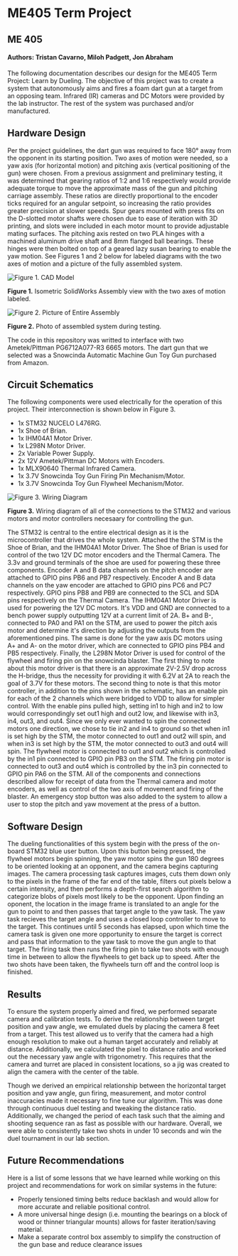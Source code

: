 # ME405 Term Project 
## ME 405 
#### **Authors: Tristan Cavarno, Miloh Padgett, Jon Abraham**

The following documentation describes our design for the ME405 Term Project: Learn by Dueling. The objective of this project was to create 
a system that autonomously aims and fires a foam dart gun at a target from an opposing team. Infrared (IR) cameras and DC Motors were provided 
by the lab instructor. The rest of the system was purchased and/or manufactured.


## Hardware Design
Per the project guidelines, the dart gun was required to face 180&deg; away from the opponent in its starting position. Two axes of motion were needed,
so a yaw axis (for horizontal motion) and pitching axis (vertical positioning of the gun) were chosen. From a previous assignment and preliminary
testing, it was determined that gearing ratios of 1:2 and 1:6 respectively would provide adequate torque to move the approximate mass of the gun and 
pitching carriage assembly. These ratios are directly proportional to the encoder ticks required for an angular setpoint, so increasing the ratio
provides greater precision at slower speeds. Spur gears mounted with press fits on the D-slotted motor shafts were chosen due to ease of iteration with 3D printing, and slots 
were included in each motor mount to provide adjustable mating surfaces. The pitching axis rested on two PLA hinges with a machined aluminum drive shaft and 8mm flanged ball
bearings. These hinges were then bolted on top of a geared lazy susan bearing to enable the yaw motion. See Figures 1 and 2 below for labeled diagrams with the two axes of 
motion and a picture of the fully assembled system. 

![Figure 1. CAD Model](CAD.png)

**Figure 1.** Isometric SolidWorks Assembly view with the two axes of motion labeled. 

![Figure 2. Picture of Entire Assembly](turret_pic.png)

**Figure 2.** Photo of assembled system during testing. 

The code in this repository was writted to interface with two Ametek/Pittman PG6712A077-R3 6665 motors. The dart gun that we selected was a Snowcinda Automatic Machine Gun Toy Gun
purchased from Amazon. 

## Circuit Schematics 
The following components were used electrically for the operation of this project. Their interconnection is shown below in Figure 3. 
* 1x STM32 NUCELO L476RG.  
* 1x Shoe of Brian.  
* 1x IHM04A1 Motor Driver.  
* 1x L298N Motor Driver.  
* 2x Variable Power Supply.  
* 2x 12V Ametek/Pittman DC Motors with Encoders.  
* 1x MLX90640 Thermal Infrared Camera.   
* 1x 3.7V Snowcinda Toy Gun Firing Pin Mechanism/Motor.  
* 1x 3.7V Snowcinda Toy Gun Flywheel Mechanism/Motor.  


![Figure 3. Wiring Diagram](ME405_WiringDiagram.jpeg)

**Figure 3.** Wiring diagram of all of the connections to the STM32 and various motors and motor controllers necesaary for controlling the gun. 

The STM32 is central to the entire electrical design as it is the microcontroller that drives the whole system. Attached the the STM is the Shoe of Brian, and the IHM04A1 Motor Driver. The Shoe of Brian is used for control of the two 12V DC motor encoders and the Thermal Camera. The 3.3v and ground terminals of the shoe are used for powering these three components. Encoder A and B data channels on the pitch encoder are attached to GPIO pins PB6 and PB7 respectively. Encoder A and B data channels on the yaw encoder are attached to GPIO pins PC6 and PC7 respectively. GPIO pins PB8 and PB9 are connected to the SCL and SDA pins respectively on the Thermal Camera. The IHM04A1 Motor Driver is used for powering the 12V DC motors. It's VDD and GND are connected to a bench power supply outputting 12V at a current limit of 2A. B+ and B-, connected to PA0 and PA1 on the STM, are used to power the pitch axis motor and determine it's direction by adjusting the outputs from the aforementioned pins. The same is done for the yaw axis DC motors using A+ and A- on the motor driver, which are connected to GPIO pins PB4 and PB5 respectively. Finally, the L298N Motor Driver is used for control of the flywheel and firing pin on the snowcinda blaster. The first thing to note about this motor driver is that there is an approximate 2V-2.5V drop across the H-bridge, thus the necessity for providing it with 6.2V at 2A to reach the goal of 3.7V for these motors. The second thing to note is that this motor controller, in addition to the pins shown in the schematic, has an enable pin for each of the 2 channels which were bridged to VDD to allow for simpler control. With the enable pins pulled high, setting in1 to high and in2 to low would correspondingly set out1 high and out2 low, and likewise with in3, in4, out3, and out4. Since we only ever wanted to spin the connected motors one direction, we chose to tie in2 and in4 to ground so thet when in1 is set high by the STM, the motor connected to out1 and out2 will spin, and when in3 is set high by the STM, the motor connected to out3 and out4 will spin. The flywheel motor is connected to out1 and out2 which is controlled by the in1 pin connected to GPIO pin PB3 on the STM. The firing pin motor is connected to out3 and out4 which is controlled by the in3 pin connected to GPIO pin PA6 on the STM. All of the components and connections described allow for receipt of data from the Thermal camera and motor encoders, as well as control of the two axis of movement and firing of the blaster. An emergency stop button was also added to the system to allow a user to stop the pitch and yaw movement at the press of a button.

## Software Design
The dueling functionalities of this system begin with the press of the on-board STM32 blue user button. Upon this button being pressed, the flywheel motors begin spinning, the yaw motor spins the gun 180 degrees to be oriented looking at an opponent, and the camera begins capturing images. The camera processing task captures images, cuts them down only to the pixels in the frame of the far end of the table, filters out pixels below a certain intensity, and then performs a depth-first search algorithm to categorize blobs of pixels most likely to be the opponent. Upon finding an oponent, the location in the image frame is translated to an angle for the gun to point to and then passes that target angle to the yaw task. The yaw task recieves the target angle and uses a closed loop controller to move to the target. This continues until 5 seconds has elapsed, upon which time the camera task is given one more opportunity to ensure the target is correct and pass that information to the yaw task to move the gun angle to that target. The firing task then runs the firing pin to take two shots with enough time in between to allow the flywheels to get back up to speed. After the two shots have been taken, the flywheels turn off and the control loop is finished. 

## Results
To ensure the system properly aimed and fired, we performed separate camera and calibration tests. To derive the relationship between target position and yaw angle, we emulated duels by placing the camera 8 feet from a target. This test allowed us to verify that the camera had a high enough resolution to make out a human target accurately and reliably at distance. Additionally, we calculated the pixel to distance ratio and worked out the necessary yaw angle with trigonometry. This requires that the camera and turret are placed in consistent locations, so a jig was created to align the camera with the center of the table. 

Though we derived an empirical relationship between the horizontal target position and yaw angle, gun firing, measurement, and motor control inaccuracies made it necessary to fine tune our algorithm. This was done through continuous duel testing and tweaking the distance ratio. Additionally, we changed the period of each task such that the aiming and shooting sequence ran as fast as possible with our hardware. Overall, we were able to consistently take two shots in under 10 seconds and win the duel tournament in our lab section. 

## Future Recommendations

Here is a list of some lessons that we have learned while working on this project and recommendations for work on similar systems in the future:
- Properly tensioned timing belts reduce backlash and would allow for more accurate and reliable positional control.
- A more universal hinge design (i.e. mounting the bearings on a block of wood or thinner triangular mounts) allows for faster iteration/saving material.
- Make a separate control box assembly to simplify the construction of the gun base and reduce clearance issues 
